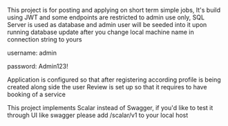 This project is for posting and applying on short term simple jobs,
It's build using JWT and some endpoints are restricted to admin use only, SQL Server is used as database and admin user will be seeded into it upon running database update after you change local machine name in connection string to yours

username: admin

password: Admin123!

Application is configured so that after registering according profile is being created along side the user
Review is set up so that it requires to have booking of a service

This project implements Scalar instead of Swagger, if you'd like to test it through UI like swagger please add /scalar/v1 to your local host
